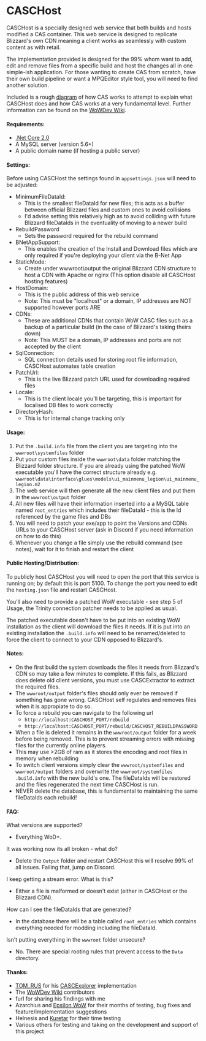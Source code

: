
# CASCHost

CASCHost is a specially designed web service that both builds and hosts modified a CAS container.
This web service is designed to replicate Blizzard's own CDN meaning a client works as seamlessly with custom content as with retail.

The implementation provided is designed for the 99% whom want to add, edit and remove files from a specific build and host the changes all in one simple-ish application.
For those wanting to create CAS from scratch, have their own build pipeline or want a MPQEditor style tool, you will need to find another solution.

Included is a rough [diagram](CASC_Diagram.svg) of how CAS works to attempt to explain what CASCHost does and how CAS works at a very fundamental level. Further information can be found on the [WoWDev Wiki](https://wowdev.wiki/CASC).

#### Requirements: ####

*  [.Net Core 2.0](https://www.microsoft.com/net/download/core)
* A MySQL server (version 5.6+)
* A public domain name (if hosting a public server)

#### Settings: ####
Before using CASCHost the settings found in `appsettings.json` will need to be adjusted:

* MinimumFileDataId:
	* This is the smallest fileDataId for new files; this acts as a buffer between official Blizzard files and custom ones to avoid collisions
	* I'd advise setting this relatively high as to avoid colliding with future Blizzard fileDataIds in the eventuality of moving to a newer build
* RebuildPassword
	* Sets the password required for the rebuild command
* BNetAppSupport:
	* This enables the creation of the Install and Download files which are only required if you're deploying your client via the B-Net App
* StaticMode:
	* Create under wwwroot\output the original Blizzard CDN structure to host a CDN with Apache or nginx (This option disable all CASCHost hosting features)
* HostDomain: 
	* This is the public address of this web service
	* Note: This must be "localhost" or a domain, IP addresses are NOT supported however ports ARE
* CDNs:
	* These are additional CDNs that contain WoW CASC files such as a backup of a particular build (in the case of Blizzard's taking theirs down)
	* Note: This MUST be a domain, IP addresses and ports are not accepted by the client
* SqlConnection:
	* SQL connection details used for storing root file information, CASCHost automates table creation
* PatchUrl:
	* This is the live Blizzard patch URL used for downloading required files
* Locale:
	* This is the client locale you'll be targeting, this is important for localised DB files to work correctly
* DirectoryHash:
	* This is for internal change tracking only

#### Usage: ####
1. Put the `.build.info` file from the client you are targeting into the `wwwroot\systemfiles` folder
2. Put your custom files inside the `wwwroot\data` folder matching the Blizzard folder structure. If you are already using the patched WoW executable you'll have the correct structure already e.g. `wwwroot\data\interface\glues\models\ui_mainmenu_legion\ui_mainmenu_legion.m2`
3. The web service will then generate all the new client files and put them in the `wwwroot\output` folder
4. All new files will have their information inserted into a a MySQL table named `root_entries` which includes their fileDataId - this is the Id referenced by the game files and DBs
5. You will need to patch your exe/app to point the Versions and CDNs URLs to your CASCHost server (ask in Discord if you need information on how to do this)
6. Whenever you change a file simply use the rebuild command (see notes), wait for it to finish and restart the client

#### Public Hosting/Distribution: ####
To publicly host CASCHost you will need to open the port that this service is running on; by default this is port 5100. To change the port you need to edit the `hosting.json` file and restart CASCHost.

You'll also need to provide a patched WoW executable - see step 5 of Usage, the Trinity connection patcher needs to be applied as usual.

The patched executable doesn't have to be put into an existing WoW installation as the client will download the files it needs. If it is put into an existing installation the `.build.info` will need to be renamed/deleted to force the client to connect to your CDN opposed to Blizzard's.

#### Notes: ####
* On the first build the system downloads the files it needs from Blizzard's CDN so may take a few minutes to complete. If this fails, as Blizzard does delete old client versions, you must use CASCExtractor to extract the required files.
* The `wwwroot/output` folder's files should only ever be removed if something has gone wrong. CASCHost self regulates and removes files when it is appropiate to do so.
* To force a rebuild you can navigate to the following url
	* `http://localhost:CASCHOST_PORT/rebuild`
	* `http://localhost:CASCHOST_PORT/rebuild/CASCHOST_REBUILDPASSWORD`
* When a file is deleted it remains in the `wwwroot/output` folder for a week before being removed. This is to prevent streaming errors with missing files for the currently online players.
* This may use >2GB of ram as it stores the encoding and root files in memory when rebuilding
* To switch client versions simply clear the `wwwroot/systemfiles` and `wwwroot/output` folders and overwrite the `wwwroot/systemfiles` `.build.info` with the new build's one. The fileDataIds will be restored and the files regenerated the next time CASCHost is run.
* NEVER delete the database, this is fundamental to maintaining the same fileDataIds each rebuild!

#### FAQ: ####
What versions are supported?
- Everything WoD+.

It was working now its all broken - what do?
- Delete the `Output` folder and restart CASCHost this will resolve 99% of all issues. Failing that, jump on Discord.

I keep getting a stream error. What is this?
- Either a file is malformed or doesn't exist (either in CASCHost or the Blizzard CDN).

How can I see the fileDataIds that are generated?
- In the database there will be a table called `root_entries` which contains everything needed for modding including the fileDataId.

Isn't putting everything in the `wwwroot` folder unsecure?
- No. There are special rooting rules that prevent access to the `Data` directory.

#### Thanks: ####
- [TOM_RUS](https://github.com/tomrus88) for his [CASCExplorer](https://github.com/WoW-Tools/CASCExplorer) implementation
- The [WoWDev Wiki](https://wowdev.wiki/CASC) contributors
- furl for sharing his findings with me
- Azarchius and [Epsilon WoW](https://www.epsilonwow.net/) for their months of testing, bug fixes and feature/implementation suggestions
- Helnesis and [Kuretar](http://kuretar-serveur.fr/) for their time testing
- Various others for testing and taking on the development and support of this project

